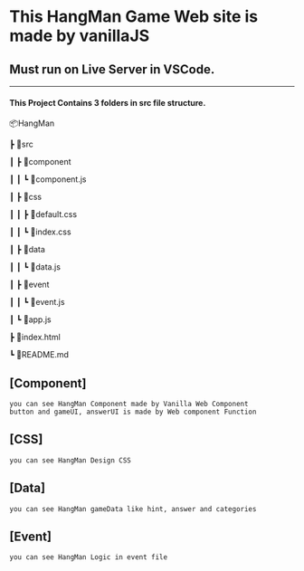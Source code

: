 # This HangMan Game Web site is made by vanillaJS
## Must run on Live Server in VSCode.

------------------

#### This Project Contains 3 folders in src file structure.

📦HangMan

 ┣ 📂src

 ┃ ┣ 📂component

 ┃ ┃ ┗ 📜component.js

 ┃ ┣ 📂css

 ┃ ┃ ┣ 📜default.css

 ┃ ┃ ┗ 📜index.css

 ┃ ┣ 📂data

 ┃ ┃ ┗ 📜data.js

 ┃ ┣ 📂event

 ┃ ┃ ┗ 📜event.js

 ┃ ┗ 📜app.js

 ┣ 📜index.html
 
 ┗ 📜README.md


## [Component]
```
you can see HangMan Component made by Vanilla Web Component
button and gameUI, answerUI is made by Web component Function
```

## [CSS]
```
you can see HangMan Design CSS
```
## [Data]
```
you can see HangMan gameData like hint, answer and categories
```
## [Event]
```
you can see HangMan Logic in event file
```